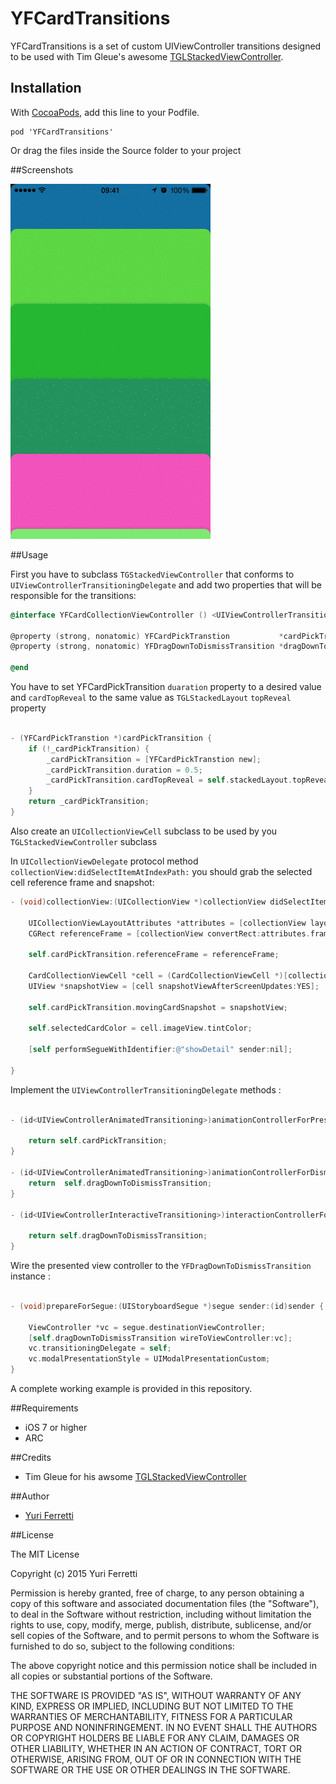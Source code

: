 # YFCardTransitions
YFCardTransitions is a set of custom UIViewController transitions designed to be used with Tim Gleue's awesome [TGLStackedViewController](https://github.com/gleue/TGLStackedViewController).

## Installation

With [CocoaPods](http://cocoapods.org/), add this line to your Podfile.

```
pod 'YFCardTransitions'
```

Or drag the files inside the Source folder to your project

##Screenshots

![Example](./Screens/example.gif "Example View")

##Usage

First you have to subclass ```TGStackedViewController``` that conforms to ```UIViewControllerTransitioningDelegate``` and add two properties that will be responsible for the transitions:

```objective-c
@interface YFCardCollectionViewController () <UIViewControllerTransitioningDelegate>

@property (strong, nonatomic) YFCardPickTranstion           *cardPickTransition;
@property (strong, nonatomic) YFDragDownToDismissTransition *dragDownToDismissTransition;

@end

```

You have to set YFCardPickTransition ```duaration``` property to a desired value and ```cardTopReveal``` to the same value as ```TGLStackedLayout``` ```topReveal``` property

```objective-c

- (YFCardPickTranstion *)cardPickTransition {
    if (!_cardPickTransition) {
        _cardPickTransition = [YFCardPickTranstion new];
        _cardPickTransition.duration = 0.5;
        _cardPickTransition.cardTopReveal = self.stackedLayout.topReveal;
    }
    return _cardPickTransition;
}
```

Also create an ```UICollectionViewCell``` subclass to be used by you ```TGLStackedViewController``` subclass

In ```UICollectionViewDelegate``` protocol method ```collectionView:didSelectItemAtIndexPath:``` you should grab the selected cell reference frame and snapshot:

```objective-c
- (void)collectionView:(UICollectionView *)collectionView didSelectItemAtIndexPath:(NSIndexPath *)indexPath {
    
    UICollectionViewLayoutAttributes *attributes = [collectionView layoutAttributesForItemAtIndexPath:indexPath];
    CGRect referenceFrame = [collectionView convertRect:attributes.frame toView:collectionView.superview];
    
    self.cardPickTransition.referenceFrame = referenceFrame;
    
    CardCollectionViewCell *cell = (CardCollectionViewCell *)[collectionView cellForItemAtIndexPath:indexPath];
    UIView *snapshotView = [cell snapshotViewAfterScreenUpdates:YES];

    self.cardPickTransition.movingCardSnapshot = snapshotView;
    
    self.selectedCardColor = cell.imageView.tintColor;
    
    [self performSegueWithIdentifier:@"showDetail" sender:nil];
    
}
```

Implement the ```UIViewControllerTransitioningDelegate``` methods :

```objective-c

- (id<UIViewControllerAnimatedTransitioning>)animationControllerForPresentedController:(UIViewController *)presented presentingController:(UIViewController *)presenting sourceController:(UIViewController *)source {
    
    return self.cardPickTransition;
}

- (id<UIViewControllerAnimatedTransitioning>)animationControllerForDismissedController:(UIViewController *)dismissed {
    return  self.dragDownToDismissTransition;
}

- (id<UIViewControllerInteractiveTransitioning>)interactionControllerForDismissal:(id<UIViewControllerAnimatedTransitioning>)animator {
    
    return self.dragDownToDismissTransition;
}
```

Wire the presented view controller to the ```YFDragDownToDismissTransition``` instance :

```objective-c

- (void)prepareForSegue:(UIStoryboardSegue *)segue sender:(id)sender {
    
    ViewController *vc = segue.destinationViewController;
    [self.dragDownToDismissTransition wireToViewController:vc];
    vc.transitioningDelegate = self;
    vc.modalPresentationStyle = UIModalPresentationCustom;
}

```

A complete working example is provided in this repository.

##Requirements
- iOS 7 or higher
- ARC

##Credits

- Tim Gleue for his awsome [TGLStackedViewController](https://github.com/gleue/TGLStackedViewController)

##Author

- [Yuri Ferretti](https://github.com/yuriferretti)

##License

The MIT License

Copyright (c) 2015 Yuri Ferretti

Permission is hereby granted, free of charge, to any person obtaining a copy
of this software and associated documentation files (the "Software"), to deal
in the Software without restriction, including without limitation the rights
to use, copy, modify, merge, publish, distribute, sublicense, and/or sell
copies of the Software, and to permit persons to whom the Software is
furnished to do so, subject to the following conditions:

The above copyright notice and this permission notice shall be included in
all copies or substantial portions of the Software.

THE SOFTWARE IS PROVIDED "AS IS", WITHOUT WARRANTY OF ANY KIND, EXPRESS OR
IMPLIED, INCLUDING BUT NOT LIMITED TO THE WARRANTIES OF MERCHANTABILITY,
FITNESS FOR A PARTICULAR PURPOSE AND NONINFRINGEMENT. IN NO EVENT SHALL THE
AUTHORS OR COPYRIGHT HOLDERS BE LIABLE FOR ANY CLAIM, DAMAGES OR OTHER
LIABILITY, WHETHER IN AN ACTION OF CONTRACT, TORT OR OTHERWISE, ARISING FROM,
OUT OF OR IN CONNECTION WITH THE SOFTWARE OR THE USE OR OTHER DEALINGS IN
THE SOFTWARE.

